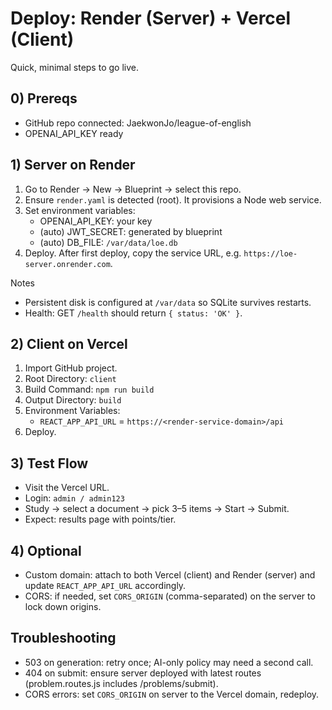 # Deploy: Render (Server) + Vercel (Client)

Quick, minimal steps to go live.

## 0) Prereqs
- GitHub repo connected: JaekwonJo/league-of-english
- OPENAI_API_KEY ready

## 1) Server on Render
1. Go to Render → New → Blueprint → select this repo.
2. Ensure `render.yaml` is detected (root). It provisions a Node web service.
3. Set environment variables:
   - OPENAI_API_KEY: your key
   - (auto) JWT_SECRET: generated by blueprint
   - (auto) DB_FILE: `/var/data/loe.db`
4. Deploy. After first deploy, copy the service URL, e.g. `https://loe-server.onrender.com`.

Notes
- Persistent disk is configured at `/var/data` so SQLite survives restarts.
- Health: GET `/health` should return `{ status: 'OK' }`.

## 2) Client on Vercel
1. Import GitHub project.
2. Root Directory: `client`
3. Build Command: `npm run build`
4. Output Directory: `build`
5. Environment Variables:
   - `REACT_APP_API_URL` = `https://<render-service-domain>/api`
6. Deploy.

## 3) Test Flow
- Visit the Vercel URL.
- Login: `admin / admin123`
- Study → select a document → pick 3–5 items → Start → Submit.
- Expect: results page with points/tier.

## 4) Optional
- Custom domain: attach to both Vercel (client) and Render (server) and update `REACT_APP_API_URL` accordingly.
- CORS: if needed, set `CORS_ORIGIN` (comma-separated) on the server to lock down origins.

## Troubleshooting
- 503 on generation: retry once; AI-only policy may need a second call.
- 404 on submit: ensure server deployed with latest routes (problem.routes.js includes /problems/submit).
- CORS errors: set `CORS_ORIGIN` on server to the Vercel domain, redeploy.
